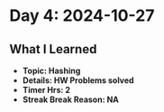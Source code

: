 # Day 4: 2024-10-27

## What I Learned
- **Topic: Hashing**
- **Details: HW Problems solved**
- **Timer Hrs: 2**
- **Streak Break Reason: NA**
